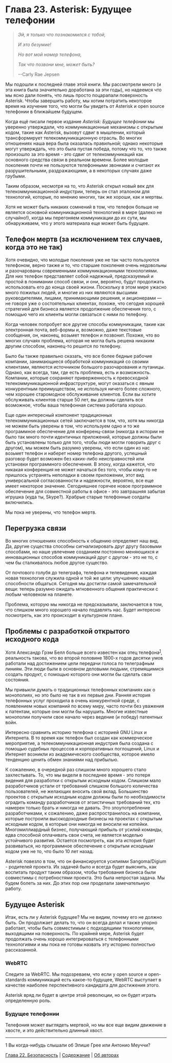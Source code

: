 # Глава 23. Asterisk: Будущее телефонии

> _Эй, я только что познакомился с тобой,_
>
> _И это безумие!_
>
> _Но вот мой номер телефона,_
>
> _Так что позвони мне, может быть?_
>
> --Carly Rae Jepsen

Мы подошли к последней главе этой книги. Мы рассмотрели много (и эта книга была значительно доработана за эти годы), но надеемся что мы ясно дали понять, что лишь просто поцарапали поверхность Asterisk. Чтобы завершить работу, мы хотим потратить некоторое время на изучение того, что могли бы увидеть от Asterisk и open source телефонии в ближайшем будущем.

Когда ещё писали первое издание _Asterisk: Будущее телефонии_ мы уверенно утверждали, что коммуникационные механизмы с открытым кодом, такие как Asterisk, вызовут сдвиг в мышлении, который трансформирует телекоммуникационную отрасль. Во многих отношениях наша вера была оказалась правильной; однако некоторые могут утверждать, что это была пустая победа, потому что то, что также произошло за это время - это сдвиг от телекоммуникаций как основного средства связи в реальном времени. Более молодые поколения почти не пользуются телефонными звонками и считают их разрушительными, раздражающими, а в некоторых случаях даже грубыми.

Таким образом, несмотря на то, что Asterisk открыл новый век для телекоммуникационной индустрии, теперь он стал эталоном для технологий, которые, по мнению многих, так же хороши, как и мертвы.

Хотя не может быть никаких сомнений в том, что телефон больше не является основной коммуникационной технологией в мире (далеко не случайно!), когда мы перегоняем коммуникации до их сути, мы обнаруживаем, что у этого материала еще может быть будущее.

## Телефон мертв (за исключением тех случаев, когда это не так)

Хотя очевидно, что молодые поколения уже не так часто пользуются телефоном, верно также и то, что старшие поколения очень недовольны и разочарованы современными коммуникационными технологиями. Для них телефон представляет собой надежный, предсказуемый и простой в понимании способ связи, и они, вероятно, будут продолжать использовать его до конца своей жизни. Поскольку в этом мире ужасно много пожилых людей, и многие из них являются высшими руководителями, лицами, принимающими решения, и акционерами — не говоря уже о состоятельных клиентах, похоже, что сегодня хорошей стратегией для бизнеса является продолжение обеспечения того, с помощью чего их клиенты могли связаться с ними по телефону.

Когда человек попробует все другие способы коммуникации, такие как электронная почта, веб-формы и, возможно, даже текстовые сообщения, он, наконец, возьмет телефон и позвонит. Похоже, что во многих случаях проблема, которая не могла быть решена никаким другим способом, наконец-то решится по телефону.

Было бы также правильно сказать, что все более бедные рабочие компании, занимающиеся обработкой коммуникаций со своими клиентами, являются источником большого разочарования и путаницы. Однако, как всегда, там, где есть проблема, есть и возможность. Компании, которые сохраняют приверженность к превосходной телекоммуникационной инфраструктуре, могут оказаться с явным конкурентным преимуществом, не используя ничего более сложного, чем хорошее старомодное обслуживание клиентов. Если вы хотите обслуживать клиентов старше 50 лет, вы должны сделать все возможное, чтобы ваша телефонная система работала хорошо.

Еще один интересный компонент традиционных телекоммуникационных сетей заключается в том, что, хотя мы никогда не можем быть уверены в том, что используем одно и то же программное обеспечение для конференц-связи (никогда в истории не было так много почти идентичных приложений, которые должны были быть установлены только для того, чтобы люди могли говорить друг с другом), мы можем быть разумно уверены, что если один из нас возьмет телефон и наберет номер телефона другого, успешный разговор будет возможен без каких-либо неисправностей или установки программного обеспечения. В эпоху, когда кажется, что никакая конференция не может начаться без того, чтобы кому-то не пришлось устранять неполадки в своем приложении, этот вид универсальной согласованности и надежности, вероятно, все еще имеет некоторое значение. Сегодняшнее горячее новое программное обеспечение для совместной работы в офисе - это завтрашняя забытая игрушка (куда ты, Skype?). Храбрые старые телефонные солдаты включились.

Мы пока не уверены, что телефон мертв.

## Перегрузка связи

Во многих отношениях способность к общению определяет наш вид. Да, другие существа способны сигнализировать друг другу базовыми способами, но наше увлечение созданием постоянно меняющихся и инновационных способов коммуникаций друг с другом - это не то, с чем бы сталкивалось любое другое существо.

От почтового голубя до телеграфа, телефона и телевидения, каждая новая технология служила одной и той же цели: улучшению нашей способности общаться. Сегодня мы достигли самой замечательной вещи: теперь разумно ожидать мгновенного общения практически с любым человеком на планете.

Проблема, которую мы никогда не предсказывали, заключается в том, что слишком много хорошего начало подавлять нас. Будет интересно посмотреть, как это происходит в культурном плане.

## Проблемы с разработкой открытого исходного кода

Хотя Александр Грэм Белл больше всего известен как отец телефона<sup><a href="#sn1">1</a></sup>, реальность такова, что во второй половине 1800-х годов десятки умов работали над достижением цели передачи голоса по телеграфным линиям. Эти люди были в основном деловыми людьми, стремящимися создать продукт, с помощью которого они могли бы сделать свои состояния.

Мы привыкли думать о традиционных телефонных компаниях как о монополиях, но это было не так в их первые дни. Ранняя история телефонных услуг проходила в очень конкурентной среде, с появлением новых компаний по всему миру, часто почти без уважения к патентам, которые они могли бы нарушить. Многие известные монополии получили свое начало через ведение (и победу) патентных войн.

Интересно сравнить историю телефона с историей GNU Linux и Интернета. В то время как телефон был создан как коммерческое мероприятие, а телекоммуникационная индустрия была создана с помощью судебных процессов и корпоративных поглощений, Linux и Интернет возникли из академического сообщества, которое имело тенденцию ценить обмен знаниями над прибылью.

К сожалению, в очередной раз слишком много хорошего стало захлестывать. То, что мы видели в последнее время - это потеря видения для разработки с открытым исходным кодом. Слишком мало разработчиков устали от требований слишком большого количества пользователей, не желающих вносить свой вклад. Большинство проектов с открытым исходным кодом должны были по необходимости оградить команду разработчиков от эгоистичных требований тех, кто намерен только брать и никогда не давать. Это злоупотребление разработчиками, к сожалению, даже распространилось на компании, которые построили высокодоходные бизнесы на проектах с открытым исходным кодом, в которые они никогда не вносили ни копейки. Многомиллиардный бизнес, получающий прибыль от усилий команды, едва способной оплачивать свои счета, не является моделью устойчивого развития. Остается посмотреть, как эта история будет развиваться, но программное обеспечение с открытым исходным кодом уже не то, что было 10 лет назад.

Asterisk повезло в том, что он финансируется усилиями Sangoma/Digium - родителей проекта. Их задачей было и всегда будет выяснить, как воспитать продукт таким образом, чтобы требования бизнеса были совместимы с потребностями проекта. Это была непростая задача. Мы будем болеть за них. До этих пор они проделали замечательную работу.

## Будущее Asterisk

Итак, есть ли у Asterisk будущее? Мы не видим, почему его не должно быть. Он продолжает делать то, что он всегда делал и также упорно работает, чтобы быть совместимым с подходящими технологиями, выходящими на поверхность. По крайней мере, Asterisk будет продолжать очень хорошо интегрироваться с телефонными технологиями и мы пока не готовы назвать эту историю полностью рассказанной.

### WebRTC

Следите за WebRTC. Мы подозреваем, что если у open source и open-standards коммуникаций есть какое-то будущее, WebRTC выступает в качестве наиболее перспективного кандидата для достижения этого.

Asterisk вряд ли будет в центре этой революции, но он будет играть определенную роль.

### Будущее телефонии

Телефония может выглядеть мертвой, но мы все еще видим движение в хвосте, и это действительно длинный хвост.

---

<a name="sn1">1</a> Вы когда-нибудь слышали об Элише Грее или Антонио Меуччи?

[Глава 22. Безопасность](glava-22.md) | [Содержание](SUMMARY.md) | [Об авторах](about-the-authors.md)
